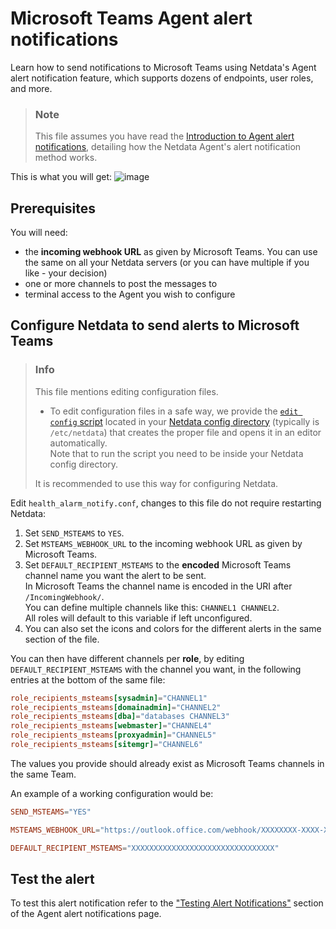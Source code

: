 # Microsoft Teams Agent alert notifications

Learn how to send notifications to Microsoft Teams using Netdata's Agent alert notification feature, which supports dozens of endpoints, user roles, and more.

> ### Note
>
> This file assumes you have read the [Introduction to Agent alert notifications](https://github.com/netdata/netdata/blob/master/health/notifications/README.md), detailing how the Netdata Agent's alert notification method works.

This is what you will get:
![image](https://user-images.githubusercontent.com/1122372/92710359-0385e680-f358-11ea-8c52-f366a4fb57dd.png)

## Prerequisites

You will need:

- the **incoming webhook URL** as given by Microsoft Teams. You can use the same on all your Netdata servers (or you can have multiple if you like - your decision)
- one or more channels to post the messages to
- terminal access to the Agent you wish to configure

## Configure Netdata to send alerts to Microsoft Teams

> ### Info
>
> This file mentions editing configuration files.  
>
> - To edit configuration files in a safe way, we provide the [`edit config` script](https://github.com/netdata/netdata/blob/master/docs/configure/nodes.md#use-edit-config-to-edit-configuration-files) located in your [Netdata config directory](https://github.com/netdata/netdata/blob/master/docs/configure/nodes.md#the-netdata-config-directory) (typically is `/etc/netdata`) that creates the proper file and opens it in an editor automatically.  
> Note that to run the script you need to be inside your Netdata config directory.
>
> It is recommended to use this way for configuring Netdata.

Edit `health_alarm_notify.conf`, changes to this file do not require restarting Netdata:

1. Set `SEND_MSTEAMS` to `YES`.
2. Set `MSTEAMS_WEBHOOK_URL` to the incoming webhook URL as given by Microsoft Teams.
3. Set `DEFAULT_RECIPIENT_MSTEAMS` to the **encoded** Microsoft Teams channel name you want the alert to be sent.  
    In Microsoft Teams the channel name is encoded in the URI after `/IncomingWebhook/`.  
    You can define multiple channels like this: `CHANNEL1 CHANNEL2`.  
    All roles will default to this variable if left unconfigured.
4. You can also set the icons and colors for the different alerts in the same section of the file.

You can then have different channels per **role**, by editing `DEFAULT_RECIPIENT_MSTEAMS` with the channel you want, in the following entries at the bottom of the same file:

```conf
role_recipients_msteams[sysadmin]="CHANNEL1"
role_recipients_msteams[domainadmin]="CHANNEL2"
role_recipients_msteams[dba]="databases CHANNEL3"
role_recipients_msteams[webmaster]="CHANNEL4"
role_recipients_msteams[proxyadmin]="CHANNEL5"
role_recipients_msteams[sitemgr]="CHANNEL6"
```

The values you provide should already exist as Microsoft Teams channels in the same Team.

An example of a working configuration would be:

```conf
SEND_MSTEAMS="YES"

MSTEAMS_WEBHOOK_URL="https://outlook.office.com/webhook/XXXXXXXX-XXXX-XXXX-XXXX-XXXXXXXXXXXX@XXXXXXXX-XXXX-XXXX-XXXX-XXXXXXXXXXXX/IncomingWebhook/CHANNEL/XXXXXXXX-XXXX-XXXX-XXXX-XXXXXXXXXXXX"

DEFAULT_RECIPIENT_MSTEAMS="XXXXXXXXXXXXXXXXXXXXXXXXXXXXXXXX"
```

## Test the alert

To test this alert notification refer to the ["Testing Alert Notifications"](https://github.com/netdata/netdata/blob/master/health/notifications/README.md#testing-alert-notifications) section of the Agent alert notifications page.
